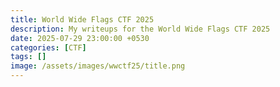 ```yaml
---
title: World Wide Flags CTF 2025
description: My writeups for the World Wide Flags CTF 2025
date: 2025-07-29 23:00:00 +0530
categories: [CTF]
tags: []
image: /assets/images/wwctf25/title.png
---
```


